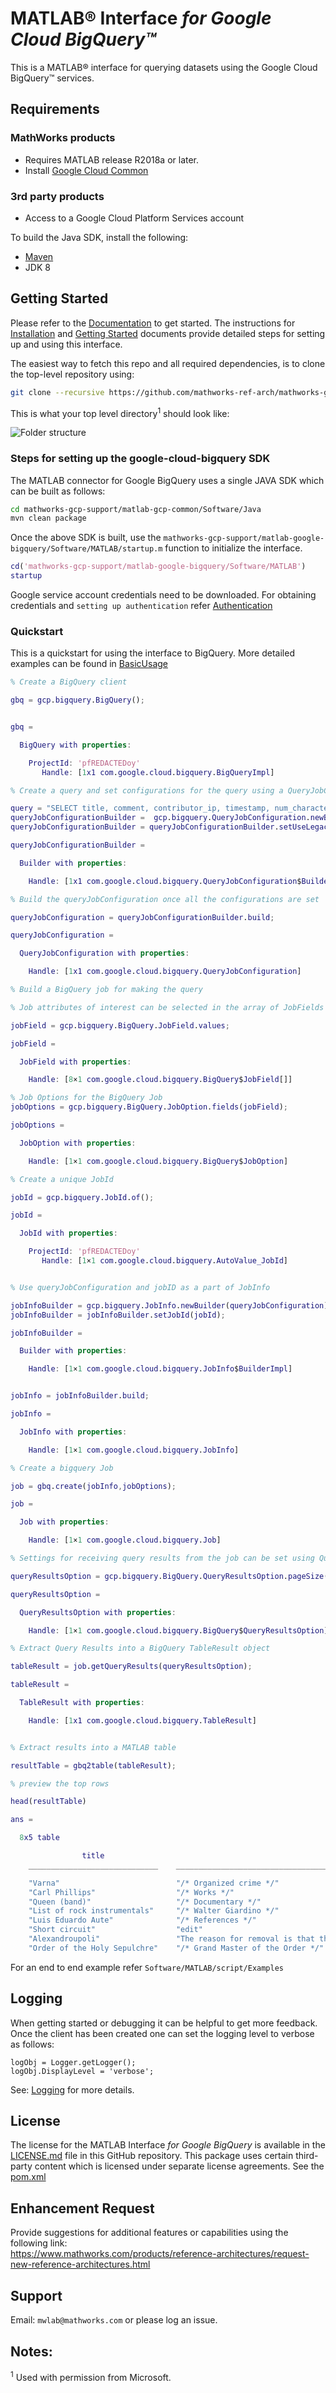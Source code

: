 # MATLAB® Interface *for Google Cloud BigQuery™*

This is a MATLAB® interface for querying datasets using the Google Cloud BigQuery™ services.

## Requirements
### MathWorks products
* Requires MATLAB release R2018a or later.
* Install [Google Cloud Common](https://github.com/mathworks-ref-arch/matlab-gcp-common)

### 3rd party products
* Access to a Google Cloud Platform Services account

To build the Java SDK, install the following:   
* [Maven](https://maven.apache.org/)
* JDK 8

## Getting Started
Please refer to the [Documentation](Documentation/README.md) to get started.
The instructions for [Installation](Documentation/Installation.md) and [Getting Started](Documentation/GettingStarted.md) documents provide detailed steps for setting up and using this interface.

The easiest way to fetch this repo and all required dependencies, is to clone the top-level repository using:

```bash
git clone --recursive https://github.com/mathworks-ref-arch/mathworks-gcp-support.git
```

This is what your top level directory<sup>1</sup> should look like:

![Folder structure](Documentation/images/folderstructure.PNG)


### Steps for setting up the google-cloud-bigquery SDK

The MATLAB connector for Google BigQuery uses a single JAVA SDK which can be built as follows:
```bash
cd mathworks-gcp-support/matlab-gcp-common/Software/Java
mvn clean package
```

Once the above SDK is built, use the ```mathworks-gcp-support/matlab-google-bigquery/Software/MATLAB/startup.m``` function to initialize the interface.
```MATLAB
cd('mathworks-gcp-support/matlab-google-bigquery/Software/MATLAB')
startup
```
Google service account credentials need to be downloaded. For obtaining credentials and ```setting up authentication``` refer [Authentication](Documentation/Authentication.md)

### Quickstart

This is a quickstart for using the interface to BigQuery. More detailed examples can be found in [BasicUsage](Documentation/BasicUsage.md)

```MATLAB
% Create a BigQuery client

gbq = gcp.bigquery.BigQuery();


gbq =

  BigQuery with properties:

    ProjectId: 'pfREDACTEDoy'
       Handle: [1x1 com.google.cloud.bigquery.BigQueryImpl]

% Create a query and set configurations for the query using a QueryJobConfiguration$Builder

query = "SELECT title, comment, contributor_ip, timestamp, num_characters FROM [publicdata:samples.wikipedia] WHERE wp_namespace = 0 LIMIT 400;";
queryJobConfigurationBuilder =  gcp.bigquery.QueryJobConfiguration.newBuilder(query);
queryJobConfigurationBuilder = queryJobConfigurationBuilder.setUseLegacySql(logical(1));

queryJobConfigurationBuilder =

  Builder with properties:

    Handle: [1x1 com.google.cloud.bigquery.QueryJobConfiguration$Builder]

% Build the queryJobConfiguration once all the configurations are set

queryJobConfiguration = queryJobConfigurationBuilder.build;

queryJobConfiguration =

  QueryJobConfiguration with properties:

    Handle: [1x1 com.google.cloud.bigquery.QueryJobConfiguration]

% Build a BigQuery job for making the query

% Job attributes of interest can be selected in the array of JobFields

jobField = gcp.bigquery.BigQuery.JobField.values;

jobField =

  JobField with properties:

    Handle: [8×1 com.google.cloud.bigquery.BigQuery$JobField[]]

% Job Options for the BigQuery Job
jobOptions = gcp.bigquery.BigQuery.JobOption.fields(jobField);

jobOptions =

  JobOption with properties:

    Handle: [1×1 com.google.cloud.bigquery.BigQuery$JobOption]

% Create a unique JobId

jobId = gcp.bigquery.JobId.of();

jobId =

  JobId with properties:

    ProjectId: 'pfREDACTEDoy'
       Handle: [1×1 com.google.cloud.bigquery.AutoValue_JobId]


% Use queryJobConfiguration and jobID as a part of JobInfo

jobInfoBuilder = gcp.bigquery.JobInfo.newBuilder(queryJobConfiguration);
jobInfoBuilder = jobInfoBuilder.setJobId(jobId);

jobInfoBuilder =

  Builder with properties:

    Handle: [1×1 com.google.cloud.bigquery.JobInfo$BuilderImpl]


jobInfo = jobInfoBuilder.build;

jobInfo =

  JobInfo with properties:

    Handle: [1×1 com.google.cloud.bigquery.JobInfo]

% Create a bigquery Job

job = gbq.create(jobInfo,jobOptions);

job =

  Job with properties:

    Handle: [1×1 com.google.cloud.bigquery.Job]

% Settings for receiving query results from the job can be set using QueryResultsOption

queryResultsOption = gcp.bigquery.BigQuery.QueryResultsOption.pageSize(100);

queryResultsOption =

  QueryResultsOption with properties:

    Handle: [1×1 com.google.cloud.bigquery.BigQuery$QueryResultsOption]

% Extract Query Results into a BigQuery TableResult object

tableResult = job.getQueryResults(queryResultsOption);

tableResult =

  TableResult with properties:

    Handle: [1x1 com.google.cloud.bigquery.TableResult]


% Extract results into a MATLAB table

resultTable = gbq2table(tableResult);

% preview the top rows

head(resultTable)

ans =

  8x5 table

                title                                                                                                                 comment                                                                                                      contributor_ip     timestamp     num_characters
    _____________________________    _________________________________________________________________________________________________________________________________________________________________________________________________________    ________________    __________    ______________

    "Varna"                          "/* Organized crime */"                                                                                                                                                                                      "216.254.71.25"     1.1763e+09           38617  
    "Carl Phillips"                  "/* Works */"                                                                                                                                                                                                "67.120.85.133"     1.1601e+09            2535  
    "Queen (band)"                   "/* Documentary */"                                                                                                                                                                                          "195.93.21.98"      1.1359e+09           44438  
    "List of rock instrumentals"     "/* Walter Giardino */"                                                                                                                                                                                      "200.45.16.104"     1.2276e+09      1.8945e+05  
    "Luis Eduardo Aute"              "/* References */"                                                                                                                                                                                           "112.201.183.85"     1.263e+09            5719  
    "Short circuit"                  "edit"                                                                                                                                                                                                       "170.170.59.138"    1.2581e+09            7652  
    "Alexandroupoli"                 "The reason for removal is that there is absolutely no reason to add the Turkish name. If so we should ass Korean, German, etc names also. Adding Turkish names,especially at the start gives wrong impr"    "87.202.148.235"    1.1783e+09            8102  
    "Order of the Holy Sepulchre"    "/* Grand Master of the Order */"                                                                                                                                                                            "66.82.9.99"        1.2205e+09           13713  


```

For an end to end example refer ```Software/MATLAB/script/Examples```

## Logging
When getting started or debugging it can be helpful to get more feedback. Once the client has been created one can set the logging level to verbose as follows:
```
logObj = Logger.getLogger();
logObj.DisplayLevel = 'verbose';
```
See: [Logging](Documentation/Logging.md) for more details.

## License
The license for the MATLAB Interface *for Google BigQuery* is available in the [LICENSE.md](LICENSE.md) file in this GitHub repository. This package uses certain third-party content which is licensed under separate license agreements. See the [pom.xml](https://github.com/mathworks-ref-arch/matlab-gcp-common/blob/master/Software/Java/pom.xml)

## Enhancement Request
Provide suggestions for additional features or capabilities using the following link:   
https://www.mathworks.com/products/reference-architectures/request-new-reference-architectures.html

## Support
Email: `mwlab@mathworks.com` or please log an issue.

## Notes:

<sup>1</sup> Used with permission from Microsoft.     

[//]: #  (Copyright 2020 The MathWorks, Inc.)
